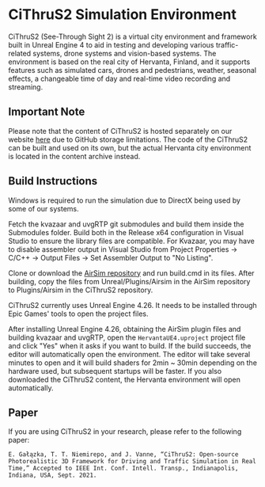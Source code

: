 # CiThruS2 Simulation Environment

CiThruS2 (See-Through Sight 2) is a virtual city environment and framework built in Unreal Engine 4 to aid in testing and developing various traffic-related systems, drone systems and vision-based systems. The environment is based on the real city of Hervanta, Finland, and it supports features such as simulated cars, drones and pedestrians, weather, seasonal effects, a changeable time of day and real-time video recording and streaming.

## Important Note

Please note that the content of CiThruS2 is hosted separately on our website [here](https://ultravideo.fi/sim_env/cithrus2_sim_env_content_06_03_2023.zip) due to GitHub storage limitations. The code of the CiThruS2 can be built and used on its own, but the actual Hervanta city environment is located in the content archive instead.

## Build Instructions

Windows is required to run the simulation due to DirectX being used by some of our systems.

Fetch the kvazaar and uvgRTP git submodules and build them inside the Submodules folder. Build both in the Release x64 configuration in Visual Studio to ensure the library files are compatible. For Kvazaar, you may have to disable assembler output in Visual Studio from Project Properties -> C/C++ -> Output Files -> Set Assembler Output to "No Listing". 

Clone or download the [AirSim repository](https://github.com/microsoft/AirSim) and run build.cmd in its files. After building, copy the files from Unreal/Plugins/Airsim in the AirSim repository to Plugins/Airsim in the CiThruS2 repository.

CiThruS2 currently uses Unreal Engine 4.26. It needs to be installed through Epic Games' tools to open the project files.

After installing Unreal Engine 4.26, obtaining the AirSim plugin files and building kvazaar and uvgRTP, open the `HervantaUE4.uproject` project file and click "Yes" when it asks if you want to build. If the build succeeds, the editor will automatically open the environment. The editor will take several minutes to open and it will build shaders for 2min ~ 30min depending on the hardware used, but subsequent startups will be faster. If you also downloaded the CiThruS2 content, the Hervanta environment will open automatically.


## Paper

If you are using CiThruS2 in your research, please refer to the following paper: 

`E. Gałązka, T. T. Niemirepo, and J. Vanne, “CiThruS2: Open-source Photorealistic 3D Framework for Driving and Traffic Simulation in Real Time,” Accepted to IEEE Int. Conf. Intell. Transp., Indianapolis, Indiana, USA, Sept. 2021. `